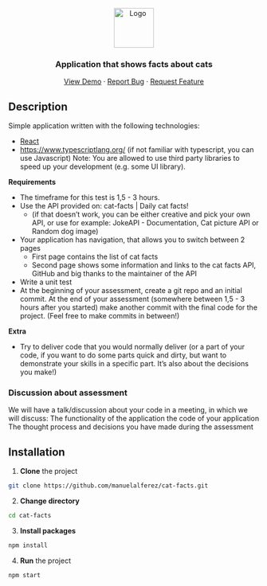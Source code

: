 <p align="center">
  <img src="https://ik.imagekit.io/manuelalferez/cat-facts/cat-svgrepo-com_T7Zz1CpRw.svg?ik-sdk-version=javascript-1.4.3&updatedAt=1658129948584" alt="Logo" width="80">
</p>

<h3 align="center">Application that shows facts about cats</h3>
  <p align="center">
    <a href="https://github.com/manuelalferez/cat-facts">View Demo</a>
    ·
    <a href="https://github.com/manuelalferez/cat-facts/issues">Report Bug</a>
    ·
    <a href="https://github.com/manuelalferez/cat-facts/issues">Request Feature</a>
  </p>

## Description

Simple application written with the following technologies:

- [React](https://reactjs.org/)
- https://www.typescriptlang.org/ (if not familiar with typescript, you can use Javascript)
  Note: You are allowed to use third party libraries to speed up your development (e.g. some UI library).

**Requirements**

- The timeframe for this test is 1,5 - 3 hours.
- Use the API provided on: cat-facts | Daily cat facts!
  - (if that doesn’t work, you can be either creative and pick your own API, or use for example: JokeAPI - Documentation, Cat picture API or Random dog image)
- Your application has navigation, that allows you to switch between 2 pages
  - First page contains the list of cat facts
  - Second page shows some information and links to the cat facts API, GitHub and big thanks to the maintainer of the API
- Write a unit test
- At the beginning of your assessment, create a git repo and an initial commit. At the end of your assessment (somewhere between 1,5 - 3 hours after you started) make another commit with the final code for the project. (Feel free to make commits in between!)

**Extra**

- Try to deliver code that you would normally deliver (or a part of your code, if you want to do some parts quick and dirty, but want to demonstrate your skills in a specific part. It’s also about the decisions you make!)

### Discussion about assessment

We will have a talk/discussion about your code in a meeting, in which we will discuss: The functionality of the application
the code of your application
The thought process and decisions you have made during the assessment

## Installation

1. **Clone** the project
  
  ```bash
  git clone https://github.com/manuelalferez/cat-facts.git
  ```
  
2. **Change directory**
  
  ```bash
  cd cat-facts
  ```
  
3. **Install packages**
  
  ```bash
  npm install
  ```
  
4. **Run** the project
  
  ```bash
  npm start
  ```